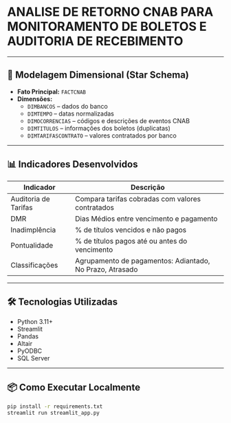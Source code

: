 # ANALISE DE RETORNO CNAB PARA MONITORAMENTO DE BOLETOS E AUDITORIA DE RECEBIMENTO

---

## 🧱 Modelagem Dimensional (Star Schema)

- **Fato Principal:** `FACTCNAB`
- **Dimensões:**
  - `DIMBANCOS` – dados do banco
  - `DIMTEMPO` – datas normalizadas
  - `DIMOCORRENCIAS` – códigos e descrições de eventos CNAB
  - `DIMTITULOS` – informações dos boletos (duplicatas)
  - `DIMTARIFASCONTRATO` – valores contratados por banco

---

## 📊 Indicadores Desenvolvidos

| Indicador               | Descrição                                               |
|-------------------------|----------------------------------------------------------|
| Auditoria de Tarifas    | Compara tarifas cobradas com valores contratados        |
| DMR                     | Dias Médios entre vencimento e pagamento                 |
| Inadimplência           | % de títulos vencidos e não pagos                       |
| Pontualidade            | % de títulos pagos até ou antes do vencimento           |
| Classificações          | Agrupamento de pagamentos: Adiantado, No Prazo, Atrasado|

---

## 🛠️ Tecnologias Utilizadas

- Python 3.11+
- Streamlit
- Pandas
- Altair
- PyODBC
- SQL Server

---

## 📦 Como Executar Localmente

```bash
pip install -r requirements.txt
streamlit run streamlit_app.py
